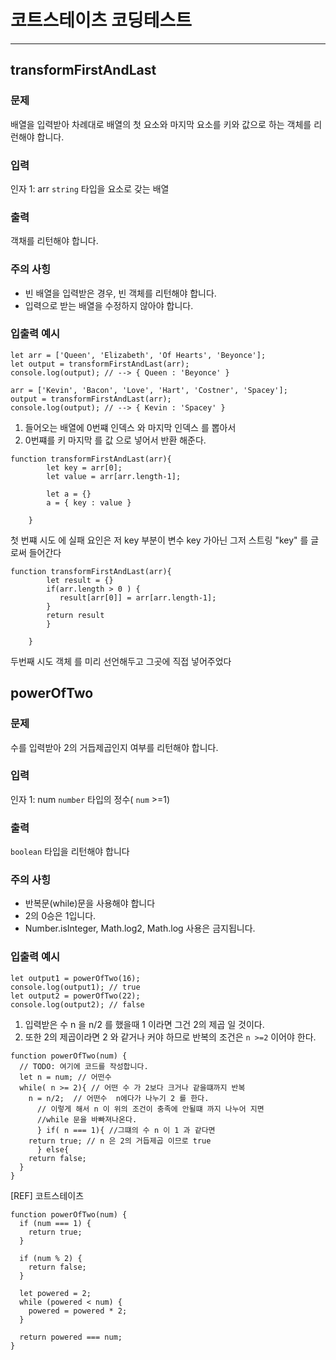 # 코트스테이츠 코딩테스트 

---

## transformFirstAndLast

### 문제

배열을 입력받아 차례대로 배열의 첫 요소와 마지막 요소를 키와 값으로 하는 객체를 리런해야 합니다.

### 입력

인자 1:  arr `string` 타입을 요소로 갖는 배열 

### 출력

객채를 리턴해야 합니다.

### 주의 사힝

- 빈 배열을 입력받은 경우, 빈 객체를 리턴해야 합니다.
- 입력으로 받는 배열을 수정하지 않아야 합니다.

###  입출력 예시

```
let arr = ['Queen', 'Elizabeth', 'Of Hearts', 'Beyonce'];
let output = transformFirstAndLast(arr);
console.log(output); // --> { Queen : 'Beyonce' }

arr = ['Kevin', 'Bacon', 'Love', 'Hart', 'Costner', 'Spacey'];
output = transformFirstAndLast(arr);
console.log(output); // --> { Kevin : 'Spacey' }
```

1. 들어오는 배열에 0번쨰 인덱스 와 마지막 인덱스 를 뽑아서 
2. 0번쨰를 키 마지막 를 값 으로 넣어서 반환 해준다.

```
function transformFirstAndLast(arr){
        let key = arr[0];
        let value = arr[arr.length-1];
        
        let a = {} 
        a = { key : value }
    
    }
```
 첫 번쨰 시도 에 실패 요인은 저 key 부분이 변수 key 가아닌 그저 스트링 "key" 를 글로써 들어간다 
 
 ```
 function transformFirstAndLast(arr){
         let result = {} 
         if(arr.length > 0 ) {
            result[arr[0]] = arr[arr.length-1];
         }
         return result
         }
     
     }
 ```
 두번째 시도 객체 를 미리 선언해두고 그곳에 직접 넣어주었다
 
 ## powerOfTwo
 
 ### 문제

수를 입력받아 2의 거듭제곱인지 여부를 리턴해야 합니다.

 ### 입력

 인자 1:  num `number` 타입의 정수( `num` >=1) 

 ### 출력

 `boolean` 타입을 리턴해야 합니다

 ### 주의 사힝

 - 반복문(while)문을 사용해야 합니다
 - 2의 0승은 1입니다.
 - Number.isInteger, Math.log2, Math.log 사용은 금지됩니다.

 ###  입출력 예시
```
let output1 = powerOfTwo(16);
console.log(output1); // true
let output2 = powerOfTwo(22);
console.log(output2); // false

```

1. 입력받은 수 n 을 n/2 를 했을때 1 이라면 그건 2의 제곱 일 것이다. 
2. 또한 2의 제곱이라면 2 와 같거나 커야 하므로 반복의 조건은  `n >=2` 이어야 한다.

```
function powerOfTwo(num) {
  // TODO: 여기에 코드를 작성합니다.
  let n = num; // 어떤수
  while( n >= 2){ // 어떤 수 가 2보다 크거나 같을떄까지 반복
    n = n/2;  // 어떤수  n에다가 나누기 2 를 한다. 
      // 이렇게 해서 n 이 위의 조건이 충족에 안될떄 까지 나누어 지면 
      //while 문을 바빠져나온다. 
      } if( n === 1){ //그떄의 수 n 이 1 과 같다면 
    return true; // n 은 2의 거듭제곱 이므로 true
      } else{
    return false;
  }   
}
```
[REF] 코트스테이츠 

```
function powerOfTwo(num) {
  if (num === 1) {
    return true;
  }

  if (num % 2) {
    return false;
  }

  let powered = 2;
  while (powered < num) {
    powered = powered * 2;
  }

  return powered === num;
}
```
 
